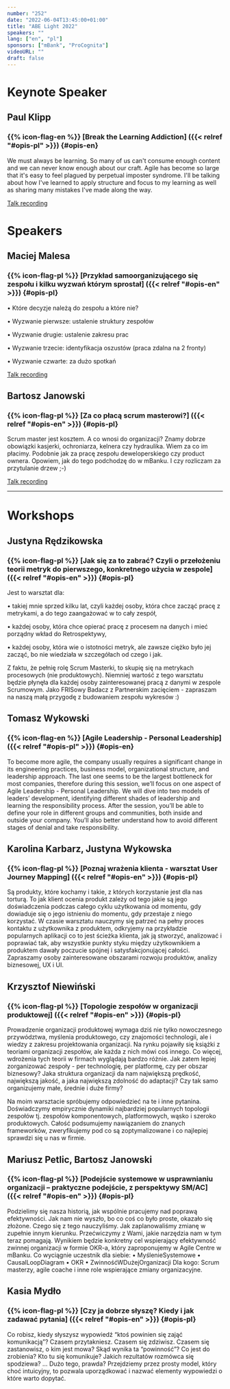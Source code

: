 ```yaml
---
number: "252"
date: "2022-06-04T13:45:00+01:00"
title: "ABE Light 2022"
speakers: ""
lang: ["en", "pl"]
sponsors: ["mBank", "ProCognita"]
videoURL: ""
draft: false
---
```


# Keynote Speaker

## Paul Klipp
### {{% icon-flag-en %}} [Break the Learning Addiction] ({{< relref "#opis-pl" >}}) {#opis-en} 

We must always be learning. So many of us can't consume enough content and we can never know enough about our craft. Agile has become so large that it's easy to feel plagued by perpetual imposter syndrome. I'll be talking about how I've learned to apply structure and focus to my learning as well as sharing many mistakes I've made along the way.

<a href="https://www.youtube.com/watch?v=zkmaA3XQyL0" target="_blank">Talk recording</a>

# Speakers

## Maciej Malesa
### {{% icon-flag-pl %}} [Przykład samoorganizującego się zespołu i kilku wyzwań którym sprostał] ({{< relref "#opis-en" >}}) {#opis-pl}


• Które decyzje należą do zespołu a które nie?

• Wyzwanie pierwsze: ustalenie struktury zespołów

• Wyzwanie drugie: ustalenie zakresu prac

• Wyzwanie trzecie: identyfikacja oszustów (praca zdalna na 2 fronty)

• Wyzwanie czwarte: za dużo spotkań

<a href="https://www.youtube.com/watch?v=qn77KHecMyw" target="_blank">Talk recording</a>

## Bartosz Janowski
### {{% icon-flag-pl %}} [Za co płacą scrum masterowi?] ({{< relref "#opis-en" >}}) {#opis-pl}

Scrum master jest kosztem. A co wnosi do organizacji? Znamy dobrze obowiązki kasjerki, ochroniarza, kelnera czy hydraulika. Wiem za co im płacimy. Podobnie jak za pracę zespołu deweloperskiego czy product ownera.
Opowiem, jak do tego podchodzę do w mBanku. I czy rozliczam za przytulanie drzew ;-)


<a href="https://www.youtube.com/watch?v=c7tCmPXwJno" target="_blank">Talk recording</a>

-------------

# Workshops

## Justyna Rędzikowska
### {{% icon-flag-pl %}} [Jak się za to zabrać? Czyli o przełożeniu teorii metryk do pierwszego, konkretnego użycia w zespole] ({{< relref "#opis-en" >}}) {#opis-pl}

Jest to warsztat dla:

• takiej mnie sprzed kilku lat, czyli każdej osoby, która chce zacząć pracę z metrykami, a do tego zaangażować w to cały zespół,

• każdej osoby, która chce opierać pracę z procesem na danych i mieć porządny wkład do Retrospektywy,

• każdej osoby, która wie o istotności metryk, ale zawsze ciężko było jej zacząć, bo nie wiedziała w szczegółach od czego i jak.

Z faktu, że pełnię rolę Scrum Masterki, to skupię się na metrykach procesowych (nie produktowych). Niemniej wartość z tego warsztatu będzie płynęła dla każdej osoby zainteresowanej pracą z danymi w zespole Scrumowym. Jako FRISowy Badacz z Partnerskim zacięciem - zapraszam na naszą małą przygodę z budowaniem zespołu wykresów :)

## Tomasz Wykowski
### {{% icon-flag-en %}} [Agile Leadership - Personal Leadership] ({{< relref "#opis-pl" >}}) {#opis-en} 

To become more agile, the company usually requires a significant change in its engineering practices, business model, organizational structure, and leadership approach. The last one seems to be the largest bottleneck for most companies, therefore during this session, we’ll focus on one aspect of Agile Leadership - Personal Leadership. We will dive into two models of leaders’ development, identifying different shades of leadership and learning the responsibility process.
After the session, you’ll be able to define your role in different groups and communities, both inside and outside your company. You’ll also better understand how to avoid different stages of denial and take responsibility.

## Karolina Karbarz, Justyna Wykowska
### {{% icon-flag-pl %}} [Poznaj wrażenia klienta - warsztat User Journey Mapping] ({{< relref "#opis-en" >}}) {#opis-pl}


Są produkty, które kochamy i takie, z których korzystanie jest dla nas torturą. To jak klient ocenia produkt zależy od tego jakie są jego doświadczenia podczas całego cyklu użytkowania od momentu, gdy dowiaduje się o jego istnieniu do momentu, gdy przestaje z niego korzystać. W czasie warsztatu nauczymy się patrzeć na pełny proces kontaktu z użytkownika z produktem, odkryjemy na przykładzie popularnych aplikacji co to jest ścieżka klienta, jak ją stworzyć, analizować i poprawiać tak, aby wszystkie punkty styku między użytkownikiem a produktem dawały poczucie spójnej i satysfakcjonującej całości. Zapraszamy osoby zainteresowane obszarami rozwoju produktów, analizy biznesowej, UX i UI.

## Krzysztof Niewiński
###  {{% icon-flag-pl %}} [Topologie zespołów w organizacji produktowej] ({{< relref "#opis-en" >}}) {#opis-pl}

Prowadzenie organizacji produktowej wymaga dziś nie tylko nowoczesnego przywództwa, myślenia produktowego, czy znajomości technologii, ale i wiedzy z zakresu projektowania organizacji.
Na rynku pojawiły się książki z teoriami organizacji zespołów, ale każda z nich mówi coś innego. Co więcej, wdrożenia tych teorii w firmach wyglądają bardzo różnie. Jak zatem lepiej zorganizować zespoły - per technologię, per platformę, czy per obszar biznesowy? Jaka struktura organizacji da nam największą prędkość, największą jakość, a jaka największą zdolność do adaptacji? Czy tak samo organizujemy małe, średnie i duże firmy?

Na moim warsztacie spróbujemy odpowiedzieć na te i inne pytanina. Doświadczymy empirycznie dynamiki najbardziej popularnych topologii zespołów tj. zespołów komponentowych, platformowych, wąsko i szeroko produktowych. Całość podsumujemy nawiązaniem do znanych frameworków, zweryfikujemy pod co są zoptymalizowane i co najlepiej sprawdzi się u nas w firmie.

## Mariusz Petlic, Bartosz Janowski
### {{% icon-flag-pl %}} [Podejście systemowe w usprawnianiu organizacji – praktyczne podejście, z perspektywy SM/AC] ({{< relref "#opis-en" >}}) {#opis-pl}

Podzielimy się nasza historią, jak wspólnie pracujemy nad poprawą efektywności. Jak nam nie wyszło, bo co coś co było proste, okazało się złożone. Czego się z tego nauczyliśmy. Jak zaplanowaliśmy zmianę w zupełnie innym kierunku.
Przećwiczymy z Wami, jakie narzędzia nam w tym teraz pomagają.
Wynikiem będzie konkretny cel wspierający efektywność zwinnej organizacji w formie OKR-a, który zaproponujemy w Agile Centre w mBanku.
Co wyciągnie uczestnik dla siebie:
• MyślenieSystemowe
• CausalLoopDiagram
• OKR
• ZwinnośćWDużejOrganizacji
Dla kogo: Scrum masterzy, agile coache i inne role wspierające zmiany organizacyjne.

## Kasia Mydło
### {{% icon-flag-pl %}} [Czy ja dobrze słyszę? Kiedy i jak zadawać pytania] ({{< relref "#opis-en" >}}) {#opis-pl}

Co robisz, kiedy słyszysz wypowiedź “ktoś powinien się zająć komunikacją”?
Czasem przytakniesz.
Czasem się zdziwisz.
Czasem się zastanowisz, o kim jest mowa?
Skąd wynika ta “powinność”?
Co jest do zrobienia?
Kto tu się komunikuje?
Jakich rezultatów rozmówca się spodziewa?
…
Dużo tego, prawda?
Przejdziemy przez prosty model, który choć intuicyjny, to pozwala uporządkować i nazwać elementy wypowiedzi o które warto dopytać.
